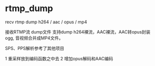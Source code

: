 # rtmp_dump
recv rtmp dump h264 / aac / opus / mp4

接收RTMP流 dump文件
支持dump h264裸流，AAC裸流，AAC转opus封装ogg, 音视频合并成MP4文件。

SPS、PPS解析参考了其他项目

1 重采样放到编码函数之中去
2 增加opus解码和AAC编码
